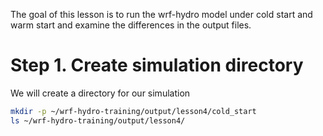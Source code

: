 The goal of this lesson is to run the wrf-hydro model under cold start and warm start and examine the differences in the output files.

# Step 1. Create simulation directory

We will create a directory for our simulation

```bash
mkdir -p ~/wrf-hydro-training/output/lesson4/cold_start
ls ~/wrf-hydro-training/output/lesson4/
```
